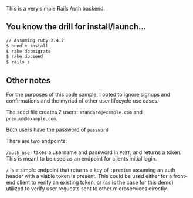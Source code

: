 This is a very simple Rails Auth backend.

## You know the drill for install/launch...

```bash
// Assuming ruby 2.4.2
$ bundle install
$ rake db:migrate
$ rake db:seed
$ rails s
```

## Other notes

For the purposes of this code sample, I opted to ignore signups and confirmations
and the myriad of other user lifecycle use cases.

The seed file creates 2 users: `standard@example.com` and `premium@example.com`.

Both users have the password of `password`

There are two endpoints:

`/auth_user` takes a username and password in `POST`, and returns a token. This
is meant to be used as an endpoint for clients initial login.

`/` is a simple endpoint that returns a key of `:premium` assuming an auth
header with a viable token is present. This could be used either for a front-end
client to verify an existing token, or (as is the case for this demo) utilized
to verify user requests sent to other microservices directly.

